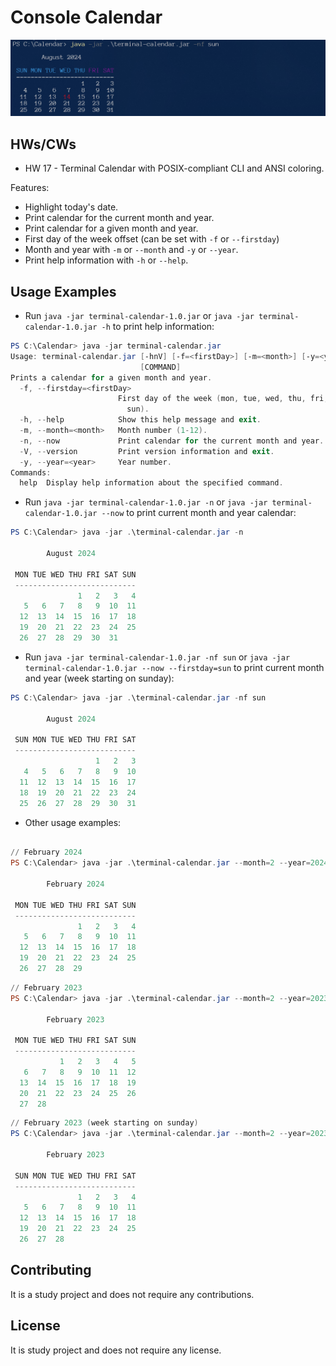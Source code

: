 # Console Calendar

![screenshot](/img/tc.png "screenshot")

## HWs/CWs

* HW 17 - Terminal Calendar with POSIX-compliant CLI and ANSI coloring.

Features:

* Highlight today's date.
* Print calendar for the current month and year.
* Print calendar for a given month and year.
* First day of the week offset (can be set with `-f` or `--firstday`)
* Month and year with `-m` or `--month` and `-y` or `--year`.
* Print help information with `-h` or `--help`.

## Usage Examples

* Run `java -jar terminal-calendar-1.0.jar` or `java -jar terminal-calendar-1.0.jar -h` to print help information:

```powershell
PS C:\Calendar> java -jar terminal-calendar.jar
Usage: terminal-calendar.jar [-hnV] [-f=<firstDay>] [-m=<month>] [-y=<year>]
                             [COMMAND]
Prints a calendar for a given month and year.
  -f, --firstday=<firstDay>
                        First day of the week (mon, tue, wed, thu, fri, sat,
                          sun).
  -h, --help            Show this help message and exit.
  -m, --month=<month>   Month number (1-12).
  -n, --now             Print calendar for the current month and year.
  -V, --version         Print version information and exit.
  -y, --year=<year>     Year number.
Commands:
  help  Display help information about the specified command.
```

* Run `java -jar terminal-calendar-1.0.jar -n` or `java -jar terminal-calendar-1.0.jar --now` to print current month and year calendar:

```powershell
PS C:\Calendar> java -jar .\terminal-calendar.jar -n

        August 2024

 MON TUE WED THU FRI SAT SUN
 ---------------------------
               1   2   3   4
   5   6   7   8   9  10  11
  12  13  14  15  16  17  18
  19  20  21  22  23  24  25
  26  27  28  29  30  31
```

* Run `java -jar terminal-calendar-1.0.jar -nf sun` or `java -jar terminal-calendar-1.0.jar --now --firstday=sun` to print current month and year (week starting on sunday):

```powershell
PS C:\Calendar> java -jar .\terminal-calendar.jar -nf sun

        August 2024

 SUN MON TUE WED THU FRI SAT
 ---------------------------
                   1   2   3
   4   5   6   7   8   9  10
  11  12  13  14  15  16  17
  18  19  20  21  22  23  24
  25  26  27  28  29  30  31
```

* Other usage examples:

```powershell

// February 2024
PS C:\Calendar> java -jar .\terminal-calendar.jar --month=2 --year=2024

        February 2024

 MON TUE WED THU FRI SAT SUN
 ---------------------------
               1   2   3   4
   5   6   7   8   9  10  11
  12  13  14  15  16  17  18
  19  20  21  22  23  24  25
  26  27  28  29
```

```powershell
// February 2023
PS C:\Calendar> java -jar .\terminal-calendar.jar --month=2 --year=2023

        February 2023

 MON TUE WED THU FRI SAT SUN
 ---------------------------
           1   2   3   4   5
   6   7   8   9  10  11  12
  13  14  15  16  17  18  19
  20  21  22  23  24  25  26
  27  28
```

```powershell
// February 2023 (week starting on sunday)
PS C:\Calendar> java -jar .\terminal-calendar.jar --month=2 --year=2023 --firstday=sun

        February 2023

 SUN MON TUE WED THU FRI SAT
 ---------------------------
               1   2   3   4
   5   6   7   8   9  10  11
  12  13  14  15  16  17  18
  19  20  21  22  23  24  25
  26  27  28
```

## Contributing

It is a study project and does not require any contributions.

## License

It is study project and does not require any license.
